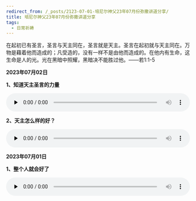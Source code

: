 ```yaml
---
redirect_from: /_posts/2123-07-01-培尼尔神父23年07月份弥撒讲道分享/
title: 培尼尔神父23年07月份弥撒讲道分享
tags:
  - 日常祈祷
---
```


在起初已有圣言，圣言与天主同在，圣言就是天主。圣言在起初就与天主同在。万物是藉着他而造成的；凡受造的，没有一样不是由他而造成的。在他内有生命，这生命是人的光。光在黑暗中照耀，黑暗决不能胜过他。——若1:1-5

**2023年07月02日**

**1、知道天主圣言的力量**

<audio id="audio" style="width: 100%;height:50px;" controls="controls" preload="none">
      <source id="mp3" src="/2023.07/audio/230702shengyan.mp3">
</audio>

**2、天主怎么样的好？**

<audio id="audio" style="width: 100%;height:50px;" controls="controls" preload="none">
      <source id="mp3" src="/2023.07/audio/230702tianzhu.mp3">
</audio>

**2023年07月01日**

**1、整个人就会好了**

<audio id="audio" style="width: 100%;height:50px;" controls="controls" preload="none">
      <source id="mp3" src="/2023.07/audio/230701zhengge.mp3">
</audio>

